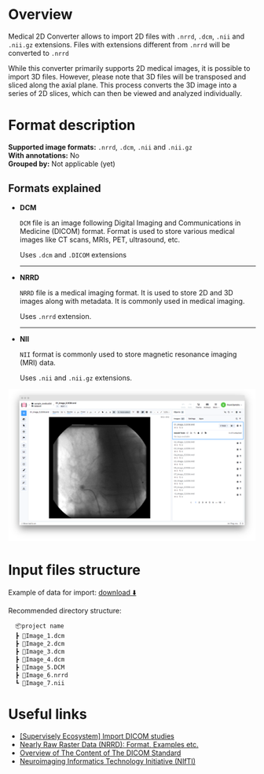 <!-- <h1 align="left" style="border-bottom: 0"> <img align="left" src="https://github.com/supervisely-ecosystem/import-wizard-docs/assets/48913536/99998ee5-b20c-4104-82af-9a787e863a3b" width="80"> Medical 2D Files Converter </h1>

<br> -->

# Overview

Medical 2D Converter allows to import 2D files with `.nrrd`, `.dcm`, `.nii` and `.nii.gz` extensions. Files with extensions different from `.nrrd` will be converted to `.nrrd`


While this converter primarily supports 2D medical images, it is possible to import 3D files. However, please note that 3D files will be transposed and sliced along the axial plane. This process converts the 3D image into a series of 2D slices, which can then be viewed and analyzed individually.

# Format description

**Supported image formats:** `.nrrd`, `.dcm`, `.nii` and `.nii.gz`<br>
**With annotations:** No<br>
**Grouped by:** Not applicable (yet)<br>


## Formats explained

- **DCM**

    `DCM` file is an image following Digital Imaging and Communications in Medicine (DICOM) format. Format is used to store various medical images like CT scans, MRIs, PET, ultrasound, etc.

    Uses `.dcm` and `.DICOM` extensions
  
  ----

- **NRRD**

    `NRRD` file is a medical imaging format. It is used to store 2D and 3D images along with metadata. It is commonly used in medical imaging.

    Uses `.nrrd` extension.        
  
  ----
 
- **NII**

    `NII` format is commonly used to store magnetic resonance imaging (MRI) data.

    Uses `.nii` and `.nii.gz` extensions.
        

![Medical data import results](./images/medical2d_result.png)

# Input files structure

Example of data for import: [download ⬇️](https://github.com/supervisely-ecosystem/import-wizard-docs/files/14934438/sample_medical2d.zip)<br>

Recommended directory structure:

```text
  📦project name
  ┣ 📜Image_1.dcm
  ┣ 📜Image_2.dcm
  ┣ 📜Image_3.dcm
  ┣ 📜Image_4.dcm
  ┣ 📜Image_5.DCM
  ┣ 📜Image_6.nrrd
  ┗ 📜Image_7.nii
```

# Useful links

- [[Supervisely Ecosystem] Import DICOM studies](https://ecosystem.supervisely.com/apps/import-dicom-studies)
- [Nearly Raw Raster Data (NRRD): Format, Examples etc.](https://teem.sourceforge.net/nrrd/)
- [Overview of The Content of The DICOM Standard](https://dicom.nema.org/medical/dicom/current/output/html/part01.html#chapter_6)
- [Neuroimaging Informatics Technology Initiative (NIfTI)](https://nifti.nimh.nih.gov/)